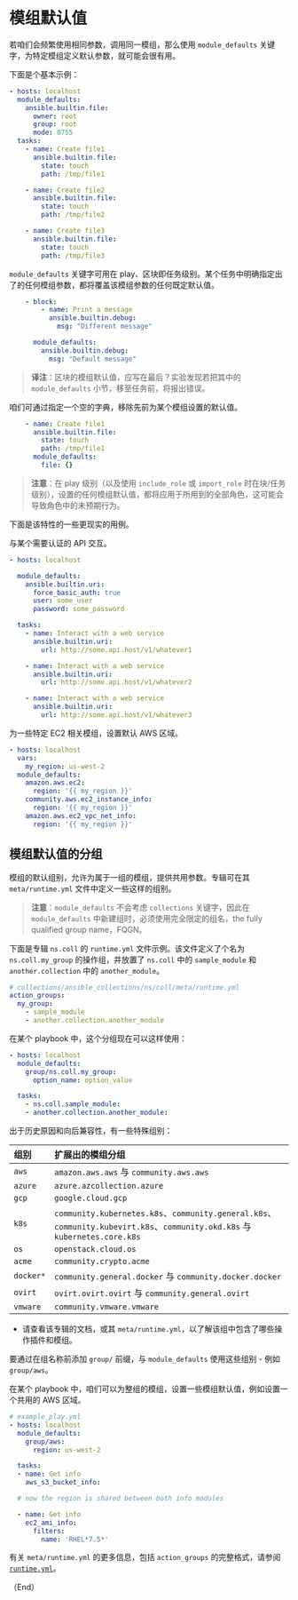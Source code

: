 # 模组默认值

若咱们会频繁使用相同参数，调用同一模组，那么使用 `module_defaults` 关键字，为特定模组定义默认参数，就可能会很有用。

下面是个基本示例：


```yaml
- hosts: localhost
  module_defaults:
    ansible.builtin.file:
      owner: root
      group: root
      mode: 0755
  tasks:
    - name: Create file1
      ansible.builtin.file:
        state: touch
        path: /tmp/file1

    - name: Create file2
      ansible.builtin.file:
        state: touch
        path: /tmp/file2

    - name: Create file3
      ansible.builtin.file:
        state: touch
        path: /tmp/file3
```

`module_defaults` 关键字可用在 play、区块即任务级别。某个任务中明确指定出了的任何模组参数，都将覆盖该模组参数的任何既定默认值。


```yaml
    - block:
        - name: Print a message
          ansible.builtin.debug:
            msg: "Different message"

      module_defaults:
        ansible.builtin.debug:
          msg: "Default message"

```

> **译注**：区块的模组默认值，应写在最后？实验发现若把其中的 `module_defaults` 小节，移至任务前，将报出错误。


咱们可通过指定一个空的字典，移除先前为某个模组设置的默认值。

```yaml
    - name: Create file1
      ansible.builtin.file:
        state: touch
        path: /tmp/file1
      module_defaults:
        file: {}
```

> **注意**：在 play 级别（以及使用 `include_role` 或 `import_role` 时在块/任务级别），设置的任何模组默认值，都将应用于所用到的全部角色，这可能会导致角色中的未预期行为。


下面是该特性的一些更现实的用例。


与某个需要认证的 API 交互。

```yaml
- hosts: localhost

  module_defaults:
    ansible.builtin.uri:
      force_basic_auth: true
      user: some_user
      password: some_password

  tasks:
    - name: Interact with a web service
      ansible.builtin.uri:
        url: http://some.api.host/v1/whatever1

    - name: Interact with a web service
      ansible.builtin.uri:
        url: http://some.api.host/v1/whatever2

    - name: Interact with a web service
      ansible.builtin.uri:
        url: http://some.api.host/v1/whatever3
```

为一些特定 EC2 相关模组，设置默认 AWS 区域。

```yaml
- hosts: localhost
  vars:
    my_region: us-west-2
  module_defaults:
    amazon.aws.ec2:
      region: '{{ my_region }}'
    community.aws.ec2_instance_info:
      region: '{{ my_region }}'
    amazon.aws.ec2_vpc_net_info:
      region: '{{ my_region }}'
```

## 模组默认值的分组

模组的默认组别，允许为属于一组的模组，提供共用参数。专辑可在其 `meta/runtime.yml` 文件中定义一些这样的组别。

> **注意**：`module_defaults` 不会考虑 `collections` 关键字，因此在 `module_defaults` 中新建组时，必须使用完全限定的组名，the fully qualified group name，FQGN。


下面是专辑 `ns.coll` 的 `runtime.yml` 文件示例。该文件定义了个名为 `ns.coll.my_group` 的操作组，并放置了 `ns.coll` 中的 `sample_module` 和 `another.collection` 中的 `another_module`。


```yaml
# collections/ansible_collections/ns/coll/meta/runtime.yml
action_groups:
  my_group:
    - sample_module
    - another.collection.another_module
```

在某个 playbook 中，这个分组现在可以这样使用：

```yaml
- hosts: localhost
  module_defaults:
    group/ns.coll.my_group:
      option_name: option_value

  tasks:
    - ns.coll.sample_module:
    - another.collection.another_module:
```


出于历史原因和向后兼容性，有一些特殊组别：


| 组别 | 扩展出的模组分组 |
| :-- | :-- |
| `aws` | `amazon.aws.aws` 与 `community.aws.aws` |
| `azure` | `azure.azcollection.azure` |
| `gcp` | `google.cloud.gcp` |
| `k8s` | `community.kubernetes.k8s`、`community.general.k8s`、`community.kubevirt.k8s`、`community.okd.k8s` 与 `kubernetes.core.k8s` |
| `os` | `openstack.cloud.os` |
| `acme` | `community.crypto.acme` |
| `docker*` | `community.general.docker` 与 `community.docker.docker` |
| `ovirt` | `ovirt.ovirt.ovirt` 与 `community.general.ovirt` |
| `vmware` | `community.vmware.vmware` |

- 请查看该专辑的文档，或其 `meta/runtime.yml`，以了解该组中包含了哪些操作插件和模组。

要通过在组名称前添加 `group/` 前缀，与 `module_defaults` 使用这些组别 - 例如 `group/aws`。


在某个 playbook 中，咱们可以为整组的模组，设置一些模组默认值，例如设置一个共用的 AWS 区域。


```yaml
# example_play.yml
- hosts: localhost
  module_defaults:
    group/aws:
      region: us-west-2

  tasks:
  - name: Get info
    aws_s3_bucket_info:

  # now the region is shared between both info modules

  - name: Get info
    ec2_ami_info:
      filters:
        name: 'RHEL*7.5*'
```

有关 `meta/runtime.yml` 的更多信息，包括 `action_groups` 的完整格式，请参阅 [`runtime.yml`](https://docs.ansible.com/ansible/latest/dev_guide/developing_collections_structure.html#meta-runtime-yml)。


（End）


